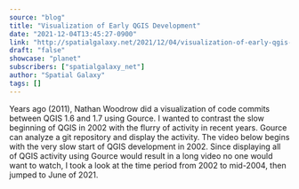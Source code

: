 ```yaml
---
source: "blog"
title: "Visualization of Early QGIS Development"
date: "2021-12-04T13:45:27-0900"
link: "http://spatialgalaxy.net/2021/12/04/visualization-of-early-qgis-development/"
draft: "false"
showcase: "planet"
subscribers: ["spatialgalaxy_net"]
author: "Spatial Galaxy"
tags: []
---
```


Years ago (2011), Nathan Woodrow did a visualization of code commits between QGIS 1.6 and 1.7 using Gource. I wanted to contrast the slow beginning of QGIS in 2002 with the flurry of activity in recent years.
Gource can analyze a git repository and display the activity. The video below begins with the very slow start of QGIS development in 2002. Since displaying all of QGIS activity using Gource would result in a long video no one would want to watch, I took a look at the time period from 2002 to mid-2004, then jumped to June of 2021.
